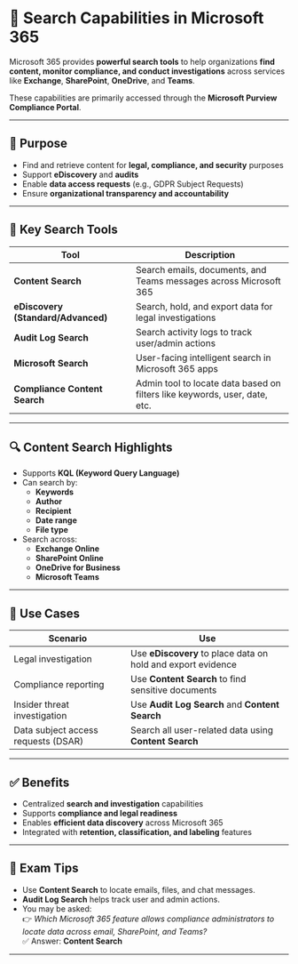 # 🔎 Search Capabilities in Microsoft 365

Microsoft 365 provides **powerful search tools** to help organizations **find content, monitor compliance, and conduct investigations** across services like **Exchange**, **SharePoint**, **OneDrive**, and **Teams**.

These capabilities are primarily accessed through the **Microsoft Purview Compliance Portal**.

---

## 🎯 Purpose

- Find and retrieve content for **legal, compliance, and security** purposes
- Support **eDiscovery** and **audits**
- Enable **data access requests** (e.g., GDPR Subject Requests)
- Ensure **organizational transparency and accountability**

---

## 🧰 Key Search Tools

| Tool                      | Description |
|---------------------------|-------------|
| **Content Search**         | Search emails, documents, and Teams messages across Microsoft 365 |
| **eDiscovery (Standard/Advanced)** | Search, hold, and export data for legal investigations |
| **Audit Log Search**       | Search activity logs to track user/admin actions |
| **Microsoft Search**       | User-facing intelligent search in Microsoft 365 apps |
| **Compliance Content Search** | Admin tool to locate data based on filters like keywords, user, date, etc. |

---

## 🔍 Content Search Highlights

- Supports **KQL (Keyword Query Language)**
- Can search by:
  - **Keywords**
  - **Author**
  - **Recipient**
  - **Date range**
  - **File type**
- Search across:
  - **Exchange Online**
  - **SharePoint Online**
  - **OneDrive for Business**
  - **Microsoft Teams**

---

## 🧾 Use Cases

| Scenario                                   | Use |
|-------------------------------------------|-----|
| Legal investigation                       | Use **eDiscovery** to place data on hold and export evidence |
| Compliance reporting                      | Use **Content Search** to find sensitive documents |
| Insider threat investigation              | Use **Audit Log Search** and **Content Search** |
| Data subject access requests (DSAR)       | Search all user-related data using **Content Search** |

---

## ✅ Benefits

- Centralized **search and investigation** capabilities
- Supports **compliance and legal readiness**
- Enables **efficient data discovery** across Microsoft 365
- Integrated with **retention, classification, and labeling** features

---

## 📝 Exam Tips

- Use **Content Search** to locate emails, files, and chat messages.
- **Audit Log Search** helps track user and admin actions.
- You may be asked:  
  👉 *Which Microsoft 365 feature allows compliance administrators to locate data across email, SharePoint, and Teams?*  
  ✅ Answer: **Content Search**

---